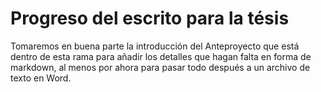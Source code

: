 # Progreso del escrito para la tésis

Tomaremos en buena parte la introducción del Anteproyecto que está dentro de esta rama para añadir los detalles que hagan falta en forma de markdown, al menos por ahora para pasar todo después a un archivo de texto en Word.

